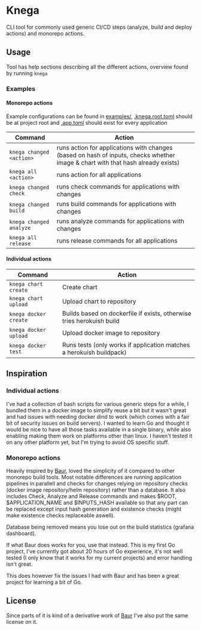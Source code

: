 # Knega
CLI tool for commonly used generic CI/CD steps (analyze, build and deploy actions) and monorepo actions.

## Usage
Tool has help sections describing all the different actions, overview found by running `knega`

### Examples
#### Monorepo actions
Example configurations can be found in [examples/](./examples), [.knega.root.toml](./examples/.knega.root.toml) should be at project root and [.app.toml](./examples/.app.toml) should exist for every application

Command | Action
--- | ---
`knega changed <action>` | runs action for applications with changes (based on hash of inputs, checks whether image & chart with that hash already exists)
`knega all <action>` | runs action for all applications
`knega changed check` | runs check commands for applications with changes
`knega changed build` | runs build commands for applications with changes
`knega changed analyze` | runs analyze commands for applications with changes
`knega all release` | runs release commands for all applications

#### Individual actions
Command | Action
--- | ---
`knega chart create` | Create chart
`knega chart upload` | Upload chart to repository
`knega docker create` | Builds based on dockerfile if exists, otherwise tries herokuish build
`knega docker upload` | Upload docker image to repository
`knega docker test` | Runs tests (only works if application matches a herokuish buildpack)

## Inspiration
### Individual actions
I've had a collection of bash scripts for various generic steps for a while, I bundled them in a docker image to simplify reuse a bit but it wasn't great and had issues with needing docker dind to work (which comes with a fair bit of security issues on build servers). I wanted to learn Go and thought it would be nice to have all those tasks available in a single binary, while also enabling making them work on platforms other than linux. I haven't tested it on any other platform yet, but I'm trying to avoid OS specific stuff.

### Monorepo actions
Heavily inspired by [Baur](https://github.com/simplesurance/baur), loved the simplicity of it compared to other monorepo build tools. Most notable differences are running application pipelines in parallell and checks for changes relying on repository checks (docker image repository/helm repository) rather than a database. It also includes Check, Analyze and Release commands and makes $ROOT, $APPLICATION_NAME and $INPUTS_HASH available so that any part can be replaced except input hash generation and existence checks (might make existence checks replaceable aswell).

Database being removed means you lose out on the build statistics (grafana dashboard).

If what Baur does works for you, use that instead. This is my first Go project, I've currently got about 20 hours of Go experience, it's not well tested (I only know that it works for my current projects) and error handling isn't great.

This does however fix the issues I had with Baur and has been a great project for learning a bit of Go.

## License
Since parts of it is kind of a derivative work of [Baur](https://github.com/simplesurance/baur) I've also put the same license on it.
